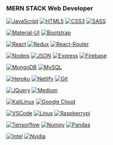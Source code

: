 ### MERN STACK Web Developer

<!--
**arihant-jain-09/arihant-jain-09** is a ✨ _special_ ✨ repository because its `README.md` (this file) appears on your GitHub profile.

Here are some ideas to get you started:

- 🔭 I’m currently working on ...
- 🌱 I’m currently learning ...
- 👯 I’m looking to collaborate on ...
- 🤔 I’m looking for help with ...
- 💬 Ask me about ...
- 📫 How to reach me: ...
- 😄 Pronouns: ...
- ⚡ Fun fact: ...
-->

[![JavaScript](https://img.shields.io/badge/JavaScript-F7DF1E?style=flat&logo=javascript&logoColor=black&link=https://github.com/arihant-jain-09)](https://github.com/arihant-jain-09)
[![HTML5](https://img.shields.io/badge/-HTML5-E34F26?style=flat&logo=html5&logoColor=white&link=https://github.com/arihant-jain-09)](https://github.com/arihant-jain-09) 
[![CSS3](https://img.shields.io/badge/-CSS3-1572B6?style=flat&logo=css3&link=https://github.com/arihant-jain-09)](https://github.com/arihant-jain-09) 
[![SASS](https://img.shields.io/badge/Sass-CC6699?style=flat&logo=sass&logoColor=white&link=https://github.com/arihant-jain-09)](https://github.com/arihant-jain-09)

[![Material-UI](https://img.shields.io/badge/Material--UI-0081CB?style=flat&logo=material-ui&logoColor=white&link=https://github.com/arihant-jain-09)](https://github.com/arihant-jain-09)
[![Bootstrap](https://img.shields.io/badge/-Bootstrap-563D7C?style=flat&logo=bootstrap&link=https://github.com/arihant-jain-09)](https://github.com/arihant-jain-09) 

[![React](https://img.shields.io/badge/React-20232A?style=flat&logo=react&logoColor=61DAFB&link=https://github.com/arihant-jain-09)](https://github.com/arihant-jain-09) 
[![Redux](https://img.shields.io/badge/Redux-593D88?style=flat&logo=redux&logoColor=white&link=https://github.com/arihant-jain-09)](https://github.com/arihant-jain-09)
[![React-Router](https://img.shields.io/badge/React_Router-CA4245?style=flat&logo=react-router&logoColor=white&link=https://github.com/arihant-jain-09)](https://github.com/arihant-jain-09)

[![Nodejs](https://img.shields.io/badge/-Nodejs-green?style=flat&logo=Node.js&link=https://github.com/arihant-jain-09)](https://github.com/arihant-jain-09) 
[![JSON](https://img.shields.io/badge/-json-02569B?style=flat&logo=json&link=https://github.com/arihant-jain-09)](https://github.com/arihant-jain-09)
[![Express](https://img.shields.io/badge/Express.js-404D59?style=flat&logo=express&logoColor=white&link=https://github.com/arihant-jain-09)](https://github.com/arihant-jain-09)
[![Firebase](https://img.shields.io/badge/firebase-ffca28?style=flat&logo=firebase&logoColor=white&link=https://github.com/arihant-jain-09)](https://github.com/arihant-jain-09)

[![MongoDB](https://img.shields.io/badge/MongoDB-4EA94B?style=flat&logo=mongodb&logoColor=white&link=https://github.com/arihant-jain-09)](https://github.com/arihant-jain-09)
[![MySQL](https://img.shields.io/badge/MySQL-00000F?style=flat&logo=mysql&logoColor=white&link=https://github.com/arihant-jain-09)](https://github.com/arihant-jain-09)

[![Heroku](https://img.shields.io/badge/-Heroku-gray?style=flat&logo=heroku&link=https://github.com/arihant-jain-09)](https://github.com/arihant-jain-09) 
[![Netlify](https://img.shields.io/badge/Netlify-00C7B7?style=flat&logo=netlify&logoColor=white&link=https://github.com/arihant-jain-09)](https://github.com/arihant-jain-09) 
[![Git](https://img.shields.io/badge/-Git-black?style=flat&logo=git&link=https://github.com/arihant-jain-09)](https://github.com/arihant-jain-09) 

[![JQuery](https://img.shields.io/badge/-JQuery-blue?style=flat&logo=jquery&link=https://github.com/arihant-jain-09)](https://github.com/arihant-jain-09) 
[![Medium](https://img.shields.io/badge/Medium-12100E?style=flat&logo=medium&logoColor=white&link=https://arihantjain09.medium.com/make-a-mailchimp-newsletter-using-nodejs-6f379edaaae0)](https://arihantjain09.medium.com/make-a-mailchimp-newsletter-using-nodejs-6f379edaaae0) 

[![KaliLinux](https://img.shields.io/badge/Kali_Linux-557C94?style=flat&logo=kali-linux&logoColor=white&link=https://github.com/arihant-jain-09)](https://github.com/arihant-jain-09) 
[![Google Cloud](https://img.shields.io/badge/Google_Cloud-4285F4?style=flat&logo=google-cloud&logoColor=white&link=https://github.com/arihant-jain-09)](https://github.com/arihant-jain-09) 

[![VSCode](https://img.shields.io/badge/VSCode%20-%232E2E2E.svg?&style=flat&logo=visual-studio-code&logoColor=%2330A2FF&link=https://github.com/arihant-jain-09)](https://github.com/arihant-jain-09) 
[![Linux](https://img.shields.io/badge/Linux-FCC624?style=flat&logo=linux&logoColor=black&link=https://github.com/arihant-jain-09)](https://github.com/arihant-jain-09) 
[![Raspberrypi](https://img.shields.io/badge/RASPBERRY%20PI-C51A4A.svg?&style=flat&logo=raspberry%20pi&logoColor=white&link=https://github.com/arihant-jain-09)](https://github.com/arihant-jain-09) 

[![Tensorflow](https://img.shields.io/badge/TensorFlow%20-%23FF6F00.svg?&style=flat&logo=TensorFlow&logoColor=white&link=https://github.com/arihant-jain-09)](https://github.com/arihant-jain-09)
[![Numpy](https://img.shields.io/badge/numpy%20-%23013243.svg?&style=flat&logo=numpy&logoColor=white&link=https://github.com/arihant-jain-09)](https://github.com/arihant-jain-09) 
[![Pandas](https://img.shields.io/badge/pandas%20-%23150458.svg?&style=flat&logo=pandas&logoColor=white&link=https://github.com/arihant-jain-09)](https://github.com/arihant-jain-09)

[![Intel](https://img.shields.io/badge/Intel-Core_i7_9th-0071C5?style=flat&link=https://github.com/arihant-jain-09)](https://github.com/arihant-jain-09) 
[![Nvidia](https://img.shields.io/badge/NVIDIA-GTX1650-76B900?style=flat&logo=nvidia&logoColor=white&link=https://github.com/arihant-jain-09)](https://github.com/arihant-jain-09) 

